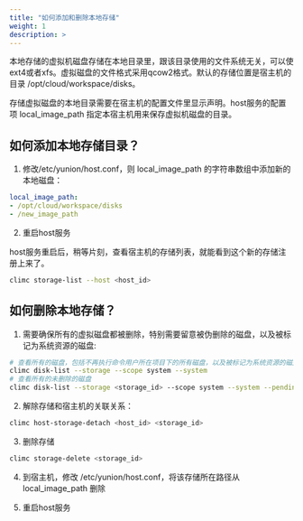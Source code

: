 ```yaml
---
title: "如何添加和删除本地存储"
weight: 1
description: >
---
```


本地存储的虚拟机磁盘存储在本地目录里，跟该目录使用的文件系统无关，可以使ext4或者xfs。虚拟磁盘的文件格式采用qcow2格式。默认的存储位置是宿主机的目录 /opt/cloud/workspace/disks。

存储虚拟磁盘的本地目录需要在宿主机的配置文件里显示声明。host服务的配置项 local_image_path 指定本宿主机用来保存虚拟机磁盘的目录。

## 如何添加本地存储目录？

1. 修改/etc/yunion/host.conf，则 local_image_path 的字符串数组中添加新的本地磁盘：

```yaml
local_image_path:
- /opt/cloud/workspace/disks
- /new_image_path
```

2. 重启host服务

host服务重启后，稍等片刻，查看宿主机的存储列表，就能看到这个新的存储注册上来了。

```bash
climc storage-list --host <host_id>
```

## 如何删除本地存储？

1. 需要确保所有的虚拟磁盘都被删除，特别需要留意被伪删除的磁盘，以及被标记为系统资源的磁盘:

```bash
# 查看所有的磁盘，包括不再执行命令用户所在项目下的所有磁盘，以及被标记为系统资源的磁盘
climc disk-list --storage --scope system --system
# 查看所有的未删除的磁盘
climc disk-list --storage <storage_id> --scope system --system --pending-delete
```

2. 解除存储和宿主机的关联关系：

```bash
climc host-storage-detach <host_id> <storage_id>
```

3. 删除存储

```bash
climc storage-delete <storage_id>
```

4. 到宿主机，修改 /etc/yunion/host.conf，将该存储所在路径从 local_image_path 删除

5. 重启host服务